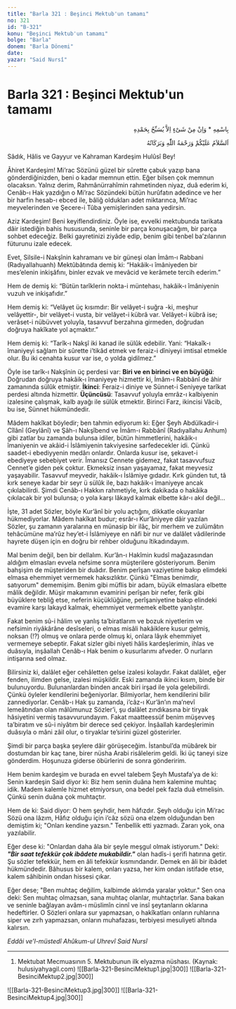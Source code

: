 ```yaml
---
title: "Barla 321 : Beşinci Mektub'un tamamı"
no: 321
id: "B-321"
konu: "Beşinci Mektub'un tamamı"
bolge: "Barla"
donem: "Barla Dönemi"
date: 
yazar: "Said Nursî"
---
```


# Barla 321 : Beşinci Mektub'un tamamı

<p class="arabic" dir="rtl" title="Meal: “O’nun adıyla” * “Hiçbir şey yoktur ki O'nu hamd ile tesbih etmesin” [İsrâ Suresi, 17:44]">بِاسْمِهِ * وَاِنْ مِنْ شَىْءٍ اِلاَّ يُسَبِّحُ بِحَمْدِهِ</p>

<p class="arabic" dir="rtl" title="Meal: “Allah’ın selâmı, rahmeti ve bereketleri, üzerinize olsun.”">اَلسَّلاَمُ عَلَيْكُمْ وَرَحْمَةُ اللّٰهِ وَبَرَكَاتُهُ</p>

Sâdık, Hâlis ve Gayyur ve Kahraman Kardeşim Hulûsî Bey!

Âhiret Kardeşim! Mi’rac Sözünü güzel bir sûrette çabuk yazıp bana gönderdiğinizden, beni o kadar memnun ettin. Eğer bilsen çok memnun olacaksın. Yalnız derim, Rahmânürrahîmin rahmetinden niyaz, duâ ederim ki, Cenâb-ı Hak yazdığın o Mi’rac Sözündeki bütün hurûfatın adedince ve her bir harfin hesab-ı ebced ile, bâliğ oldukları adet miktarınca, Mi’rac meyvelerinden ve Şecere-i Tûba yemişlerinden sana yedirsin.

Aziz Kardeşim! Beni keyiflendirdiniz. Öyle ise, evvelki mektubunda tarikata dâir istediğin bahis hususunda, seninle bir parça konuşacağım, bir parça sohbet edeceğiz. Belki gayretinizi ziyâde edip, benim gibi tenbel ba’zılarının füturunu izale edecek.

Evet, Silsile-i Nakşînin kahramanı ve bir güneşi olan İmâm-ı Rabbani (Radıyallahuanh) Mektûbâtında demiş ki: “Hakâik-ı îmâniyeden bir mes’elenin inkişâfını, binler ezvak ve mevâcid ve kerâmete tercih ederim.”

Hem de demiş ki: “Bütün tarîklerin nokta-i müntehası, hakâik-ı îmâniyenin vuzuh ve inkişafıdır.”

Hem demiş ki: “Velâyet üç kısımdır: Bir velâyet-i suğra -ki, meşhur velâyettir-, bir velâyet-i vusta, bir velâyet-i kübrâ var. Velâyet-i kübrâ ise; verâset-i nübüvvet yoluyla, tasavvuf berzahına girmeden, doğrudan doğruya hakîkate yol açmaktır.”

Hem demiş ki: “Tarîk-ı Nakşî iki kanad ile sülûk edebilir. Yani: “Hakaîk-ı îmaniyeyi sağlam bir sûrette i’tikâd etmek ve feraiz-i dîniyeyi imtisal etmekle olur. Bu iki cenahta kusur var ise, o yolda gidilmez.”

Öyle ise tarîk-ı Nakşînin üç perdesi var: **Biri ve en birinci ve en büyüğü**: Doğrudan doğruya hakâik-ı îmaniyeye hizmettir ki, İmâm-ı Rabbânî de âhir zamanında sülûk etmiştir. **İkinci**: Feraiz-i diniye ve Sünnet-i Seniyeye tarîkat perdesi altında hizmettir. **Üçüncüsü**: Tasavvuf yoluyla emrâz-ı kalbiyenin izalesine çalışmak, kalb ayağı ile sülûk etmektir. Birinci Farz, ikincisi Vâcib, bu ise, Sünnet hükmündedir.

Mâdem hakîkat böyledir; ben tahmin ediyorum ki: Eğer Şeyh Abdülkadir-i Cîlânî (Geylânî) ve Şâh-ı Nakşîbend ve İmâm-ı Rabbânî (Radıyallahu Anhum) gibi zatlar bu zamanda bulunsa idiler, bütün himmetlerini, hakâik-ı îmaniyenin ve akâid-i İslâmiyenin takviyesine sarfedecekler idi. Çünkü saadet-i ebediyyenin medârı onlardır. Onlarda kusur ise, şekavet-i ebediyeye sebebiyet verir. Îmansız Cennete gidemez, fakat tasavvufsuz Cennet’e giden pek çoktur. Ekmeksiz insan yaşayamaz, fakat meyvesiz yaşayabilir. Tasavvuf meyvedir, hakâik-ı İslâmiye gıdadır. Kırk günden tut, tâ kırk seneye kadar bir seyr ü sülûk ile, bazı hakâik-ı îmaniyeye ancak çıkılabilirdi. Şimdi Cenâb-ı Hakkın rahmetiyle, kırk dakikada o hakâika çıkılacak bir yol bulunsa; o yola karşı lâkayd kalmak elbette kâr-ı akıl değil...

İşte, 31 adet Sözler, böyle Kur’ânî bir yolu açtığını, dikkatle okuyanlar hükmediyorlar. Mâdem hakîkat budur; esrâr-ı Kur’âniyeye dâir yazılan Sözler, şu zamanın yaralarına en münasip bir ilâç, bir merhem ve zulümâtın tehâcümüne ma’rûz hey’et-i İslâmiyeye en nâfi bir nur ve dalâlet vâdilerinde hayrete düşen için en doğru bir rehber olduğunu îtikadındayım.

Mal benim değil, ben bir dellalım. Kur’ân-ı Hakîmin kudsî mağazasından aldığım elmasları evvela nefsime sonra müşterilere gösteriyorum. Benim bahşişim de müşteriden bir duâdır. Benim perîşan vaziyetime bakıp elimdeki elmasa ehemmiyet vermemek haksızlıktır. Çünkü "Elmas benimdir, satıyorum" dememişim. Benim gibi müflis bir adam, büyük elmaslara elbette mâlik değildir. Müşir makamının evamirini perîşan bir nefer, ferik gibi büyüklere tebliğ etse, neferin küçüklüğüne, perîşaniyetine bakıp elindeki evamire karşı lakayd kalmak, ehemmiyet vermemek elbette yanlıştır.

Fakat benim sû-i hâlim ve yanlış ta’biratlarım ve bozuk niyetlerim ve nefsimin riyâkârâne desîseleri, o elmas misâli hakâiklere kusur gelmiş, noksan (!?) olmuş ve onlara perde olmuş ki, onlara lâyık ehemmiyet vermemeye sebeptir. Fakat sizler gibi niyeti hâlis kardeşlerimin, ihlas ve duâsıyla, inşâallah Cenâb-ı Hak benim o kusurlarımı afveder. O nurların intişarına sed olmaz.

Bilirsiniz ki, dalâlet eğer cehâletten gelse izalesi kolaydır. Fakat dalâlet, eğer fenden, ilimden gelse, izalesi müşkildir. Eski zamanda ikinci kısım, binde bir bulunuyordu. Bulunanlardan binden ancak biri irşad ile yola gelebilirdi. Çünkü öyleler kendilerini beğeniyorlar. Bilmiyorlar, hem kendilerini bilir zannediyorlar. Cenâb-ı Hak şu zamanda, i’câz-ı Kur’ân’ın ma’nevî lemeâtından olan mâlûmunuz Sözler’i, şu dalâlet zındıkasına bir tiryak hâsiyetini vermiş tasavvurundayım. Fakat maatteessüf benim müşevveş ta’biratım ve sû-i niyâtım bir derece sed çekiyor. İnşâallah kardeşlerimin duâsıyla o mâni zâil olur, o tiryaklar te’sirini güzel gösterirler.

Şimdi bir parça başka şeylere dâir görüşeceğim. İstanbul’da mübârek bir dostumdan bir kaç tane, birer nüsha Arabi risâlelerim geldi. İki üç taneyi size gönderdim. Hoşunuza giderse öbürlerini de sonra gönderirim.

Hem benim kardeşim ve burada en evvel talebem Şeyh Mustafa’ya de ki: Senin kardeşin Said diyor ki: Biz hem senin duâna hem kalemine muhtaç idik. Madem kalemle hizmet etmiyorsun, ona bedel pek fazla duâ etmelisin. Çünkü senin duâna çok muhtaçtır.

Hem de ki: Said diyor: O hem şeyhdir, hem hâfızdır. Şeyh olduğu için Mi’rac Sözü ona lâzım, Hâfız olduğu için i’câz sözü ona elzem olduğundan ben demiştim ki; "Onları kendine yazsın." Tenbellik etti yazmadı. Zararı yok, ona yazılabilir.

Eğer dese ki: "Onlardan daha âla bir şeyle meşgul olmak istiyorum." Deki: ***"Bir saat tefekkür çok ibâdete mukabildir."*** olan hadîs-i şerifi hatırına getir. Şu sözler tefekkür, hem en âli tefekkür kısmındandır. Demek en âli bir ibâdet hükmündedir. Bâhusus bir kalem, onları yazsa, her kim ondan istifade etse, kalem sâhibinin ondan hissesi çıkar.

Eğer dese; "Ben muhtaç değilim, kalbimde aklımda yaralar yoktur." Sen ona deki: Sen muhtaç olmazsan, sana muhtaç olanlar, muhtaçtırlar. Sana bakan ve seninle bağlayan avâm-ı müslimîn cinnî ve insî şeytanların oklarına hedeftirler. O Sözleri onlara sur yapmazsan, o hakîkatları onların ruhlarına siper ve zırh yapmazsan, onların muhafazası, terbiyesi mesuliyeti altında kalırsın.

*Eddâi ve’l-müstedî*
*Ahûkum-ul Uhrevî*
*Said Nursî*

***

1. Mektubat Mecmuasının 5. Mektubunun ilk elyazma nüshası. (Kaynak: hulusiyahyagil.com)
![[Barla-321-BesinciMektup1.jpg|300]]
![[Barla-321-BesinciMektup2.jpg|300]]

> 
![[Barla-321-BesinciMektup3.jpg|300]]
![[Barla-321-BesinciMektup4.jpg|300]]

